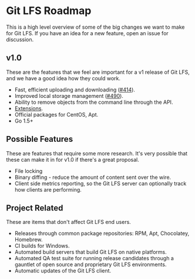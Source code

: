 # Git LFS Roadmap

This is a high level overview of some of the big changes we want to make for
Git LFS. If you have an idea for a new feature, open an issue for discussion.

## v1.0

These are the features that we feel are important for a v1 release of Git LFS,
and we have a good idea how they could work.

* Fast, efficient uploading and downloading ([#414](https://github.com/github/git-lfs/issues/414)).
* Improved local storage management ([#490](https://github.com/github/git-lfs/issues/490)).
* Ability to remove objects from the command line through the API.
* [Extensions](docs/proposals/extensions.md).
* Official packages for CentOS, Apt.
* Go 1.5+

## Possible Features

These are features that require some more research. It's very possible that
these can make it in for v1.0 if there's a great proposal.

* File locking
* Binary diffing - reduce the amount of content sent over the wire.
* Client side metrics reporting, so the Git LFS server can optionally track
how clients are performing.

## Project Related

These are items that don't affect Git LFS end users.

* Releases through common package repositories: RPM, Apt, Chocolatey, Homebrew.
* CI builds for Windows.
* Automated build servers that build Git LFS on native platforms.
* Automated QA test suite for running release candidates through a gauntlet of
open source and proprietary Git LFS environments.
* Automatic updates of the Git LFS client.
